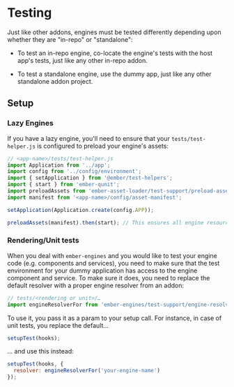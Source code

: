 # Testing

Just like other addons, engines must be tested differently depending upon whether they are "in-repo" or "standalone":

* To test an in-repo engine, co-locate the engine's tests with the host app's tests, just like any other in-repo addon.

* To test a standalone engine, use the dummy app, just like any other standalone addon project.

## Setup

### Lazy Engines

If you have a lazy engine, you'll need to ensure that your `tests/test-helper.js` is configured to preload your engine's assets:

```js
// <app-name>/tests/test-helper.js
import Application from '../app';
import config from '../config/environment';
import { setApplication } from '@ember/test-helpers';
import { start } from 'ember-qunit';
import preloadAssets from 'ember-asset-loader/test-support/preload-assets';
import manifest from '<app-name>/config/asset-manifest';

setApplication(Application.create(config.APP));

preloadAssets(manifest).then(start); // This ensures all engine resources are loaded before the tests
```

### Rendering/Unit tests

When you deal with `ember-engines` and you would like to test your engine code (e.g. components and services), you need to make sure that the test environment for your dummy application has access to the engine component and service. To make sure it does, you need to replace the default resolver with a proper engine resolver from an addon:


```js
// tests/<rendering or unit>/…
import engineResolverFor from 'ember-engines/test-support/engine-resolver-for';
```
To use it, you pass it as a param to your setup call. For instance, in case of unit tests, you replace the default...

```js
setupTest(hooks);
```

... and use this instead:

```js
setupTest(hooks, {
  resolver: engineResolverFor('your-engine-name')
});
```
